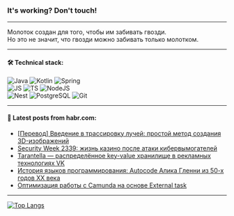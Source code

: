 ### It's working? Don't touch!

---
Молоток создан для того, чтобы им забивать гвозди. <br>
Но это не значит, что гвозди можно забивать только молотком.

---

#### 🛠️ Technical stack:

![Java](https://img.shields.io/badge/Java-informational?logo=Oracle&style=flat&logoColor=white&color=FF4500)
![Kotlin](https://img.shields.io/badge/Kotlin-informational?logo=Kotlin&style=flat&logoColor=white&color=774D97)
![Spring](https://img.shields.io/badge/SpringBoot-informational?logo=SpringBoot&style=flat&logoColor=white&color=6DB33F) <br>
![JS](https://img.shields.io/badge/JS-informational?logo=javaScript&style=flat&logoColor=black&color=F7Df1E)
![TS](https://img.shields.io/badge/TypeScript-informational?logo=typeScript&style=flat&logoColor=black&color=0667A8)
![NodeJS](https://img.shields.io/badge/NodeJS-informational?logo=node.js&style=flat&logoColor=white&color=70A760) <br>
![Nest](https://img.shields.io/badge/NestJS-informational?logo=NestJS&style=flat&logoColor=white&color=E0234E)
![PostgreSQL](https://img.shields.io/badge/PostgreSQL-informational?logo=PostgreSQL&style=flat&logoColor=white&color=DAA520)
![Git](https://img.shields.io/badge/Git-informational?logo=git&style=flat&logoColor=white&color=778899)

___

#### 💬 Latest posts from habr.com:

<!-- BLOG-POST-LIST:START -->
- [[Перевод] Введение в трассировку лучей: простой метод создания 3D-изображений](https://habr.com/ru/articles/763416/?utm_source=habrahabr&utm_medium=rss&utm_campaign=763416)
- [Security Week 2339: жизнь казино после атаки кибервымогателей](https://habr.com/ru/companies/kaspersky/articles/763300/?utm_source=habrahabr&utm_medium=rss&utm_campaign=763300)
- [Tarantella — распределённое key-value хранилище в рекламных технологиях VK](https://habr.com/ru/companies/vk/articles/762112/?utm_source=habrahabr&utm_medium=rss&utm_campaign=762112)
- [История языков программирования: Autocode Алика Гленни из 50-х годов XX века](https://habr.com/ru/companies/ru_mts/articles/763334/?utm_source=habrahabr&utm_medium=rss&utm_campaign=763334)
- [Оптимизация работы с Camunda на основе External task](https://habr.com/ru/companies/rostelecom/articles/760300/?utm_source=habrahabr&utm_medium=rss&utm_campaign=760300)
<!-- BLOG-POST-LIST:END -->

---
[![Top Langs](https://github-readme-stats-git-master-advtsetting-gmailcom.vercel.app/api/top-langs/?username=zloylis&langs_count=10&hide_title=false&title_color=e6edf3&size_weight=0.5&count_weight=0.5&layout=compact&hide_border=true&theme=dracula)](https://github.com/zloylis)

<!-- ![GitHub stats](https://github-readme-stats-git-master-advtsetting-gmailcom.vercel.app/api?username=zloylis&show_icons=true&hide_border=true&theme=dracula&hide_title=true&include_all_commits=true&count_private=true&hide=contribs&hide_rank=true) -->

